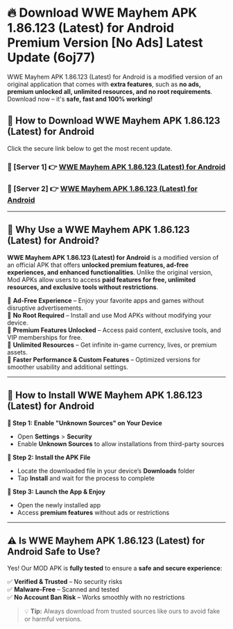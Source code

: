 # 🔥 Download WWE Mayhem APK 1.86.123 (Latest) for Android Premium Version [No Ads] Latest Update (6oj77) 

WWE Mayhem APK 1.86.123 (Latest) for Android is a modified version of an original application that comes with **extra features**, such as **no ads, premium unlocked all, unlimited resources, and no root requirements**. Download now – it's **safe, fast and 100% working!**

## **📱 How to Download WWE Mayhem APK 1.86.123 (Latest) for Android**  

Click the secure link below to get the most recent update.  

 ### **📌 [Server 1] 👉** [WWE Mayhem APK 1.86.123 (Latest) for Android](https://apkcomod.com?title=WWE_Mayhem_APK_1.86.123_(Latest)_for_Android)

 ### **📌 [Server 2] 👉** [WWE Mayhem APK 1.86.123 (Latest) for Android](https://apkcomod.com?title=WWE_Mayhem_APK_1.86.123_(Latest)_for_Android)

---

## **🤖 Why Use a WWE Mayhem APK 1.86.123 (Latest) for Android?**  

**WWE Mayhem APK 1.86.123 (Latest) for Android** is a modified version of an official APK that offers **unlocked premium features, ad-free experiences, and enhanced functionalities**. Unlike the original version, Mod APKs allow users to access **paid features for free, unlimited resources, and exclusive tools without restrictions**.

🔽 **Ad-Free Experience** – Enjoy your favorite apps and games without disruptive advertisements.  
🔽 **No Root Required** – Install and use Mod APKs without modifying your device.  
🔽 **Premium Features Unlocked** – Access paid content, exclusive tools, and VIP memberships for free.  
🔽 **Unlimited Resources** – Get infinite in-game currency, lives, or premium assets.  
🔽 **Faster Performance & Custom Features** – Optimized versions for smoother usability and additional settings.  

---

## **🚀 How to Install WWE Mayhem APK 1.86.123 (Latest) for Android**  

**🔹 Step 1:** **Enable "Unknown Sources" on Your Device**  
- Open **Settings** > **Security**  
- Enable **Unknown Sources** to allow installations from third-party sources  

**🔹 Step 2:** **Install the APK File**  
- Locate the downloaded file in your device’s **Downloads** folder  
- Tap **Install** and wait for the process to complete  

**🔹 Step 3:** **Launch the App & Enjoy**  
- Open the newly installed app  
- Access **premium features** without ads or restrictions  

---

## **⚠️ Is WWE Mayhem APK 1.86.123 (Latest) for Android Safe to Use?**  

Yes! Our MOD APK is **fully tested** to ensure a **safe and secure experience**:

✅ **Verified & Trusted** – No security risks  
✅ **Malware-Free** – Scanned and tested  
✅ **No Account Ban Risk** – Works smoothly with no restrictions  

> 💡 **Tip:** Always download from trusted sources like ours to avoid fake or harmful versions.